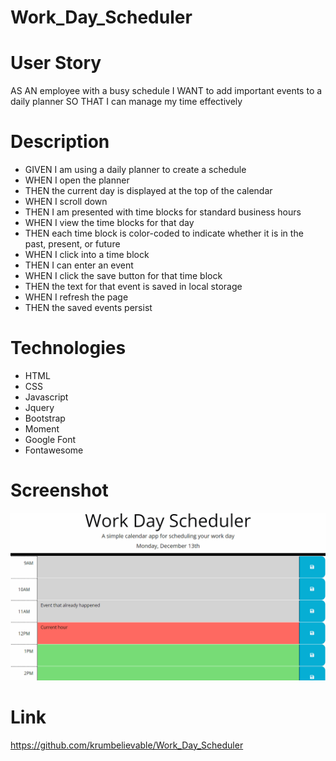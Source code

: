# Work_Day_Scheduler

# User Story

AS AN employee with a busy schedule
I WANT to add important events to a daily planner
SO THAT I can manage my time effectively

# Description

- GIVEN I am using a daily planner to create a schedule
- WHEN I open the planner
- THEN the current day is displayed at the top of the calendar
- WHEN I scroll down
- THEN I am presented with time blocks for standard business hours
- WHEN I view the time blocks for that day
- THEN each time block is color-coded to indicate whether it is in the past, present, or future
- WHEN I click into a time block
- THEN I can enter an event
- WHEN I click the save button for that time block
- THEN the text for that event is saved in local storage
- WHEN I refresh the page
- THEN the saved events persist

# Technologies

- HTML
- CSS
- Javascript
- Jquery
- Bootstrap
- Moment
- Google Font
- Fontawesome

# Screenshot

![Alt text](./assets/05-third-party-apis-homework-demo.gif)

# Link

https://github.com/krumbelievable/Work_Day_Scheduler
